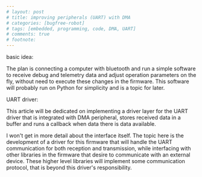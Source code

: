 ```yaml
---
# layout: post
# title: improving peripherals (UART) with DMA
# categories: [bugfree-robot]
# tags: [embedded, programming, code, DMA, UART]
# comments: true
# footnote: 
---
```



basic idea:

The plan is connecting a computer with bluetooth and run a simple software to receive debug and telemetry data and adjust operation parameters on the fly, without need to execute these changes in the firmware. This software will probably run on Python for simplicity and is a topic for later.



UART driver:

This article will be dedicated on implementing a driver layer for the UART driver that is integrated with DMA peripheral, stores received data in a buffer and runs a callback when data there is data available.

I won't get in more detail about the interface itself. The topic here is the development of a driver for this firmware that will handle the UART communication for both reception and transmission, while interfacing with other libraries in the firmware that desire to communicate with an external device. These higher level libraries will implement some communication protocol, that is beyond this driver's responsibility.
